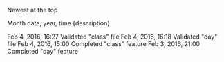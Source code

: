 Newest at the top

Month date, year, time {description}

Feb 4, 2016, 16:27 Validated "class" file
Feb 4, 2016, 16:18 Validated "day" file
Feb 4, 2016, 15:00 Completed "class" feature
Feb 3, 2016, 21:00 Completed "day" feature
